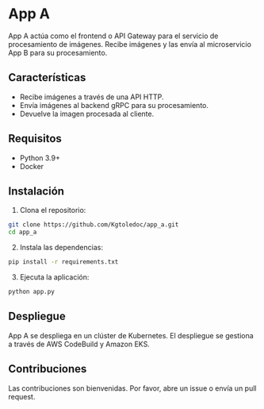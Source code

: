 # App A

App A actúa como el frontend o API Gateway para el servicio de procesamiento de imágenes. Recibe imágenes y las envía al microservicio App B para su procesamiento.

## Características

- Recibe imágenes a través de una API HTTP.
- Envía imágenes al backend gRPC para su procesamiento.
- Devuelve la imagen procesada al cliente.

## Requisitos

- Python 3.9+
- Docker

## Instalación

1. Clona el repositorio:
```bash
git clone https://github.com/Kgtoledoc/app_a.git
cd app_a

```
   
2. Instala las dependencias:
```bash
pip install -r requirements.txt

```
   

3. Ejecuta la aplicación:
```bash
python app.py

```

   
## Despliegue
App A se despliega en un clúster de Kubernetes. El despliegue se gestiona a través de AWS CodeBuild y Amazon EKS.

## Contribuciones
Las contribuciones son bienvenidas. Por favor, abre un issue o envía un pull request.